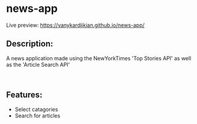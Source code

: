 # news-app
Live preview: https://vanykardjikian.github.io/news-app/
<br>

__<h2>Description:</h2>__
<p>A news application made using the NewYorkTimes 'Top Stories API' as well as the 'Article Search API'</p>
<br>


__<h2>Features:</h2>__
+ Select catagories
+ Search for articles